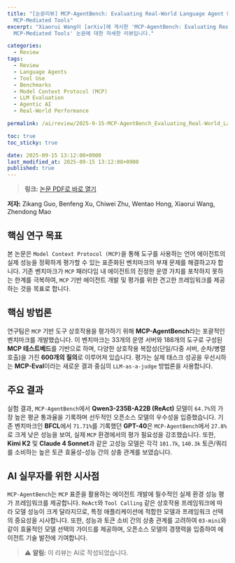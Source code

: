 ```yaml
---
title: "[논문리뷰] MCP-AgentBench: Evaluating Real-World Language Agent Performance with
  MCP-Mediated Tools"
excerpt: "Xiaorui Wang이 [arXiv]에 게시한 'MCP-AgentBench: Evaluating Real-World Language Agent Performance with
  MCP-Mediated Tools' 논문에 대한 자세한 리뷰입니다."

categories:
  - Review
tags:
  - Review
  - Language Agents
  - Tool Use
  - Benchmarks
  - Model Context Protocol (MCP)
  - LLM Evaluation
  - Agentic AI
  - Real-World Performance

permalink: /ai/review/2025-9-15-MCP-AgentBench_Evaluating_Real-World_Language_Agent_Performance_with_MCP-Mediated_Tools/

toc: true
toc_sticky: true

date: 2025-09-15 13:12:08+0900
last_modified_at: 2025-09-15 13:12:08+0900
published: true
---
```

> **링크:** [논문 PDF로 바로 열기](https://arxiv.org/abs/2509.09734)

**저자:** Zikang Guo, Benfeng Xu, Chiwei Zhu, Wentao Hong, Xiaorui Wang, Zhendong Mao



## 핵심 연구 목표
본 논문은 `Model Context Protocol (MCP)`을 통해 도구를 사용하는 언어 에이전트의 실제 성능을 정확하게 평가할 수 있는 표준화된 벤치마크의 부재 문제를 해결하고자 합니다. 기존 벤치마크가 `MCP` 패러다임 내 에이전트의 진정한 운영 가치를 포착하지 못하는 한계를 극복하여, `MCP` 기반 에이전트 개발 및 평가를 위한 견고한 프레임워크를 제공하는 것을 목표로 합니다.

## 핵심 방법론
연구팀은 `MCP` 기반 도구 상호작용을 평가하기 위해 **MCP-AgentBench**라는 포괄적인 벤치마크를 개발했습니다. 이 벤치마크는 33개의 운영 서버와 188개의 도구로 구성된 **MCP 테스트베드**를 기반으로 하며, 다양한 상호작용 복잡성(단일/다중 서버, 순차/병렬 호출)을 가진 **600개의 질의**로 이루어져 있습니다. 평가는 실제 태스크 성공을 우선시하는 **MCP-Eval**이라는 새로운 결과 중심의 `LLM-as-a-judge` 방법론을 사용합니다.

## 주요 결과
실험 결과, `MCP-AgentBench`에서 **Qwen3-235B-A22B (ReAct)** 모델이 `64.7%`의 가장 높은 평균 통과율을 기록하며 선두적인 오픈소스 모델의 우수성을 입증했습니다. 기존 벤치마크인 **BFCL**에서 `71.71%`를 기록했던 **GPT-40**은 `MCP-AgentBench`에서 `27.8%`로 크게 낮은 성능을 보여, 실제 `MCP` 환경에서의 평가 필요성을 강조했습니다. 또한, **Kimi K2** 및 **Claude 4 Sonnet**과 같은 고성능 모델은 각각 `101.7k`, `140.3k` 토큰/쿼리를 소비하는 높은 토큰 효율성-성능 간의 상충 관계를 보였습니다.

## AI 실무자를 위한 시사점
`MCP-AgentBench`는 `MCP` 표준을 활용하는 에이전트 개발에 필수적인 실제 환경 성능 평가 프레임워크를 제공합니다. `ReAct`와 `Tool Calling` 같은 상호작용 프레임워크에 따라 모델 성능이 크게 달라지므로, 특정 애플리케이션에 적합한 모델과 프레임워크 선택의 중요성을 시사합니다. 또한, 성능과 토큰 소비 간의 상충 관계를 고려하여 `03-mini`와 같이 효율적인 모델 선택의 가이드를 제공하며, 오픈소스 모델의 경쟁력을 입증하여 에이전트 기술 발전에 기여합니다.

> ⚠️ **알림:** 이 리뷰는 AI로 작성되었습니다.
